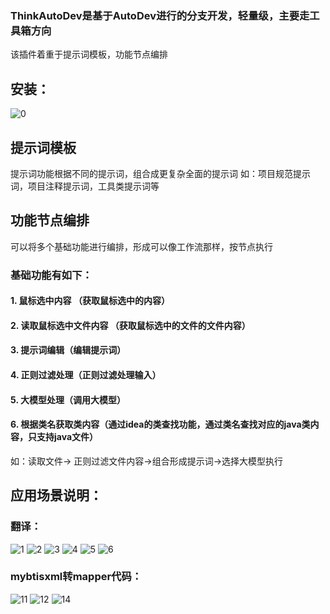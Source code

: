 ### ThinkAutoDev是基于AutoDev进行的分支开发，轻量级，主要走工具箱方向
该插件着重于提示词模板，功能节点编排
## 安装：
![0](https://github.com/user-attachments/assets/651a94dc-99b2-4c8e-a23f-1b9e49025f02)

## 提示词模板
提示词功能根据不同的提示词，组合成更复杂全面的提示词
如：项目规范提示词，项目注释提示词，工具类提示词等
## 功能节点编排
可以将多个基础功能进行编排，形成可以像工作流那样，按节点执行
### 基础功能有如下：
#### 1. 鼠标选中内容 （获取鼠标选中的内容）
#### 2. 读取鼠标选中文件内容 （获取鼠标选中的文件的文件内容）
#### 3. 提示词编辑（编辑提示词）
#### 4. 正则过滤处理（正则过滤处理输入）
#### 5. 大模型处理（调用大模型）
#### 6. 根据类名获取类内容（通过idea的类查找功能，通过类名查找对应的java类内容，只支持java文件）

如：读取文件-> 正则过滤文件内容->组合形成提示词->选择大模型执行
## 应用场景说明：
### 翻译：
![1](https://github.com/user-attachments/assets/9965b5ae-178b-43de-b2cc-d67a9e2472c8)
![2](https://github.com/user-attachments/assets/707cb78f-c356-4b4c-a24e-afb999957d15)
![3](https://github.com/user-attachments/assets/2df47a41-5069-4551-9fe3-31ff12bae427)
![4](https://github.com/user-attachments/assets/51332f19-efac-4d71-bacb-4c0281e56ab3)
![5](https://github.com/user-attachments/assets/b259bd36-a6d7-4b1c-8425-d3916e264f80)
![6](https://github.com/user-attachments/assets/4c041293-2852-487d-8478-b0439cda7778)

### mybtisxml转mapper代码：
![11](https://github.com/user-attachments/assets/e8539d38-69a2-4021-a04c-09c3d467b3b9)
![12](https://github.com/user-attachments/assets/2a8886cd-63e0-46e2-8f35-2fd9e97fd575)
![14](https://github.com/user-attachments/assets/ecb40027-b55a-4c96-95c0-1eb3c77f0618)
